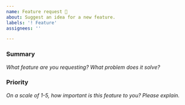 ```yaml
---
name: Feature request 🌟
about: Suggest an idea for a new feature.
labels: '! Feature'
assignees: ''

---
```


<!--

👋 Hi, thank you for using UIKit!

Please open an issues only for a bug report or feature request. Make sure no one else else has already opened a similar issue. If you need help or have questions about UIkit, there are few places to start:

- Search our public documentation: https://getuikit.com/docs
- Ask the community in the Discord chat: https://discord.gg/NEt4Pv7
- Look for an answer on Stack Overflow: https://stackoverflow.com/questions/ask?tags=getuikit

-->

### Summary

*What feature are you requesting? What problem does it solve?*

### Priority

*On a scale of 1-5, how important is this feature to you? Please explain.*
